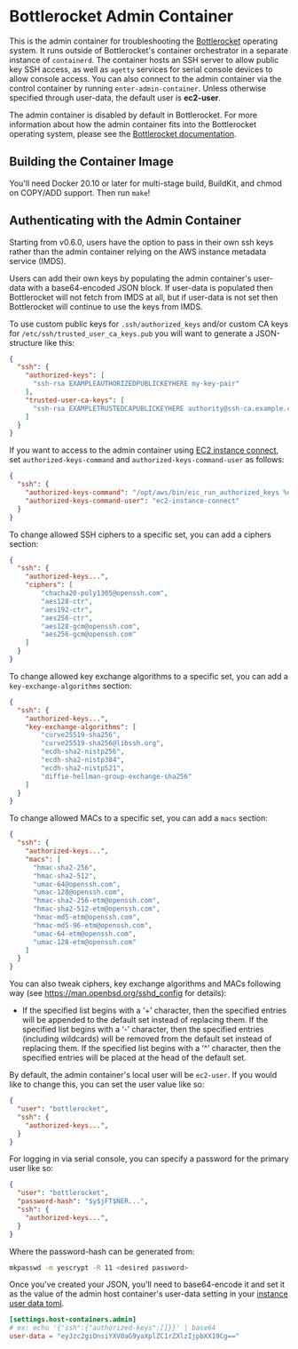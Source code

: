 # Bottlerocket Admin Container

This is the admin container for troubleshooting the [Bottlerocket](https://github.com/bottlerocket-os/bottlerocket) operating system.
It runs outside of Bottlerocket's container orchestrator in a separate instance of `containerd`.
The container hosts an SSH server to allow public key SSH access, as well as `agetty` services for serial console devices to allow console access.
You can also connect to the admin container via the control container by running `enter-admin-container`.
Unless otherwise specified through user-data, the default user is **ec2-user**.

The admin container is disabled by default in Bottlerocket.
For more information about how the admin container fits into the Bottlerocket operating system, please see the [Bottlerocket documentation](https://github.com/bottlerocket-os/bottlerocket/blob/develop/README.md#admin-container).

## Building the Container Image

You'll need Docker 20.10 or later for multi-stage build, BuildKit, and chmod on COPY/ADD support.
Then run `make`!

## Authenticating with the Admin Container

Starting from v0.6.0, users have the option to pass in their own ssh keys rather than the admin container relying on the AWS instance metadata service (IMDS).

Users can add their own keys by populating the admin container's user-data with a base64-encoded JSON block.
If user-data is populated then Bottlerocket will not fetch from IMDS at all, but if user-data is not set then Bottlerocket will continue to use the keys from IMDS.

To use custom public keys for `.ssh/authorized_keys` and/or custom CA keys for `/etc/ssh/trusted_user_ca_keys.pub` you will want to generate a JSON-structure like this:

```json
{
  "ssh": {
    "authorized-keys": [
      "ssh-rsa EXAMPLEAUTHORIZEDPUBLICKEYHERE my-key-pair"
    ],
    "trusted-user-ca-keys": [
      "ssh-rsa EXAMPLETRUSTEDCAPUBLICKEYHERE authority@ssh-ca.example.com"
    ]
  }
}
```

If you want to access to the admin container using [EC2 instance connect](https://docs.aws.amazon.com/AWSEC2/latest/UserGuide/Connect-using-EC2-Instance-Connect.html), set `authorized-keys-command` and `authorized-keys-command-user` as follows:

```json
{
  "ssh": {
    "authorized-keys-command": "/opt/aws/bin/eic_run_authorized_keys %u %f",
    "authorized-keys-command-user": "ec2-instance-connect"
  }
}
```

To change allowed SSH ciphers to a specific set, you can add a ciphers section:

```json
{
  "ssh": {
    "authorized-keys...",
    "ciphers": [
        "chacha20-poly1305@openssh.com",
        "aes128-ctr",
        "aes192-ctr",
        "aes256-ctr",
        "aes128-gcm@openssh.com",
        "aes256-gcm@openssh.com"
    ]
  }
}
```

To change allowed key exchange algorithms to a specific set, you can add a
`key-exchange-algorithms` section:

```json
{
  "ssh": {
    "authorized-keys...",
    "key-exchange-algorithms": [
        "curve25519-sha256",
        "curve25519-sha256@libssh.org",
        "ecdh-sha2-nistp256",
        "ecdh-sha2-nistp384",
        "ecdh-sha2-nistp521",
        "diffie-hellman-group-exchange-sha256"
    ]
  }
}
```

To change allowed MACs to a specific set, you can add a `macs` section:

```json
{
  "ssh": {
    "authorized-keys...",
    "macs": [
      "hmac-sha2-256",
      "hmac-sha2-512",
      "umac-64@openssh.com",
      "umac-128@openssh.com",
      "hmac-sha2-256-etm@openssh.com",
      "hmac-sha2-512-etm@openssh.com",
      "hmac-md5-etm@openssh.com",
      "hmac-md5-96-etm@openssh.com",
      "umac-64-etm@openssh.com",
      "umac-128-etm@openssh.com"
    ]
  }
}
```

You can also tweak ciphers, key exchange algorithms and MACs following way (see https://man.openbsd.org/sshd_config for details):
- If the specified list begins with a ‘+’ character, then the specified entries will be appended to the default set instead of replacing them. If the specified list begins with a ‘-’ character, then the specified entries (including wildcards) will be removed from the default set instead of replacing them. If the specified list begins with a ‘^’ character, then the specified entries will be placed at the head of the default set.

By default, the admin container's local user will be `ec2-user`. If you would like to change this, you can set the user value like so:

```json
{
  "user": "bottlerocket",
  "ssh": {
    "authorized-keys...",
  }
}
```

For logging in via serial console, you can specify a password for the primary user like so:

```json
{
  "user": "bottlerocket",
  "password-hash": "$y$jFT$NER...",
  "ssh": {
    "authorized-keys...",
  }
}
```

Where the password-hash can be generated from:

```bash
mkpasswd -m yescrypt -R 11 <desired password>
```

Once you've created your JSON, you'll need to base64-encode it and set it as the value of the admin host container's user-data setting in your [instance user data toml](https://github.com/bottlerocket-os/bottlerocket#using-user-data).

```toml
[settings.host-containers.admin]
# ex: echo '{"ssh":{"authorized-keys":[]}}' | base64
user-data = "eyJzc2giOnsiYXV0aG9yaXplZC1rZXlzIjpbXX19Cg=="
```

